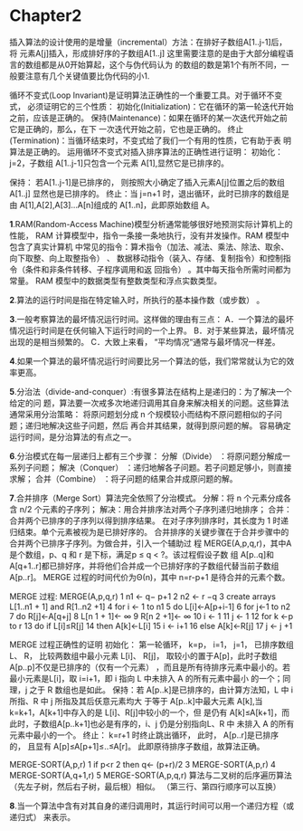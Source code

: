 ﻿# Chapter2

插入算法的设计使用的是增量（incremental）方法：在排好子数组A[1..j-1]后，将
元素A[j]插入，形成排好序的子数组A[1..j]
这里需要注意的是由于大部分编程语言的数组都是从0开始算起，这个与伪代码认为
的数组的数是第1个有所不同，一般要注意有几个关键值要比伪代码的小1.

循环不变式(Loop Invariant)是证明算法正确性的一个重要工具。对于循环不变式，
必须证明它的三个性质：
初始化(Initialization)：它在循环的第一轮迭代开始之前，应该是正确的。
保持(Maintenance)：如果在循环的某一次迭代开始之前它是正确的，那么，在下
一次迭代开始之前，它也是正确的。
终止(Termination)：当循环结束时，不变式给了我们一个有用的性质，它有助于表
明算法是正确的。
运用循环不变式对插入排序算法的正确性进行证明：
初始化：j=2，子数组 A[1..j-1]只包含一个元素 A[1],显然它是已排序的。

保持： 若A[1..j-1]是已排序的， 则按照大小确定了插入元素A[j]位置之后的数组A[1..j]
显然也是已排序的。
终止：当 j=n+1 时，退出循环，此时已排序的数组是由 A[1],A[2],A[3]…A[n]组成的
A[1..n]，此即原始数组 A。


**1**.RAM(Random-Access Machine)模型分析通常能够很好地预测实际计算机上的性能，
RAM 计算模型中，指令一条接一条地执行，没有并发操作。RAM 模型中包含了真实计算机
中常见的指令：算术指令（加法、减法、乘法、除法、取余、向下取整、向上取整指令） 、
数据移动指令（装入、存储、复制指令）和控制指令（条件和非条件转移、子程序调用和返
回指令） 。其中每天指令所需时间都为常量。
RAM 模型中的数据类型有整数类型和浮点实数类型。

**2**.算法的运行时间是指在特定输入时，所执行的基本操作数（或步数） 。

**3**.一般考察算法的最坏情况运行时间。这样做的理由有三点：
A．一个算法的最坏情况运行时间是在仸何输入下运行时间的一个上界。
B．对于某些算法，最坏情况出现的是相当频繁的。
C．大致上来看， “平均情况“通常与最坏情况一样差。

**4**.如果一个算法的最坏情况运行时间要比另一个算法的低，我们常常就认为它的效率更高。


**5**.分治法（divide-and-conquer）:有很多算法在结构上是递归的：为了解决一个给定的问
题，算法要一次戒多次地递归调用其自身来解决相关的问题。这些算法通常采用分治策略：
将原问题划分成 n 个规模较小而结构不原问题相似的子问题；递归地解决这些子问题，然后
再合并其结果，就得到原问题的解。
容易确定运行时间，是分治算法的有点之一。

**6**.分治模式在每一层递归上都有三个步骤：
分解（Divide） ：将原问题分解成一系列子问题；
解决（Conquer） ：递归地解各子问题。若子问题足够小，则直接求解；
合并（Combine） ：将子问题的结果合并成原问题的解。

**7**.合并排序（Merge Sort）算法完全依照了分治模式。
分解：将 n 个元素分成各含 n/2 个元素的子序列；
解决：用合并排序法对两个子序列递归地排序；
合并：合并两个已排序的子序列以得到排序结果。
在对子序列排序时，其长度为 1 时递归结束。单个元素被视为是已排好序的。
合并排序的关键步骤在于合并步骤中的合并两个已排序子序列。为做合并，引入一个辅助过
程 MERGE(A,p,q,r)，其中A 是个数组，p、q 和 r 是下标，满足p ≤ q < ?。该过程假设子数
组 A[p..q]和 A[q+1..r]都已排好序，并将他们合并成一个已排好序的子数组代替当前子数组
A[p..r]。
MERGE 过程的时间代价为Θ(n)，其中 n=r-p+1 是待合并的元素个数。

MERGE 过程:
MERGE(A,p,q,r)
1  n1 ← q− p+1
2  n2 ← r −q
3  create arrays L[1..n1 + 1] and R[1..n2 +1]
4  for i ← 1 to n1
5  do L[i]←A[p+i-1]
6  for j←1 to n2
7  do R[j]←A[q+j]
8  L[n 1 + 1]← ∞
9  R[n 2 +1]← ∞
10 i ← 1
11 j ← 1
12 for k ←p to r
13 do if L[i]≤R[j]
14 then A[k]←L[i]
15 i ← i+1
16 else A[k]←R[j]
17 j ← j +1

MERGE 过程正确性的证明
初始化： 第一轮循环， k=p， i=1， j=1， 已排序数组 L、 R， 比较两数组中最小元素 L[i]、 R[j]，
取较小的置于A[p]，此时子数组A[p..p]不仅是已排序的（仅有一个元素） ，而且是所有待排序元素中最小的。若最小元素是L[i]，取 i=i+1，即 i 指向 L 中未排入 A 的所有元素中最小
的一个；同理，j 之于 R 数组也是如此。
保持：若 A[p..k]是已排序的，由计算方法知，L 中 i 所指、R 中 j 所指及其后仸意元素均大
于等于 A[p..k]中最大元素 A[k],当 k=k+1，A[k+1]中存入的是 L[i]、R[j]中较小的一个，但
是仍有 A[k]≤A[k+1]，而此时，子数组A[p..k+1]也必是有序的，i、j 仍是分别指向L、R 中
未排入 A 的所有元素中最小的一个。
终止： k=r+1 时终止跳出循环， 此时， A[p..r]是已排序的， 且显有 A[p]≤A[p+1]≤..≤A[r]。
此即原待排序子数组，故算法正确。

MERGE-SORT(A,p,r)
1  if p<r
2  then q← (p+r)/2
3  MERGE-SORT(A,p,r)
4  MERGE-SORT(A,q+1,r)
5  MERGE-SORT(A,p,q,r)
算法与二叉树的后序遍历算法（先左子树，然后右子树，最后根）相似。
（第三行、第四行顺序可以互换）

**8**.当一个算法中含有对其自身的递归调用时，其运行时间可以用一个递归方程（或递归式）
来表示。
